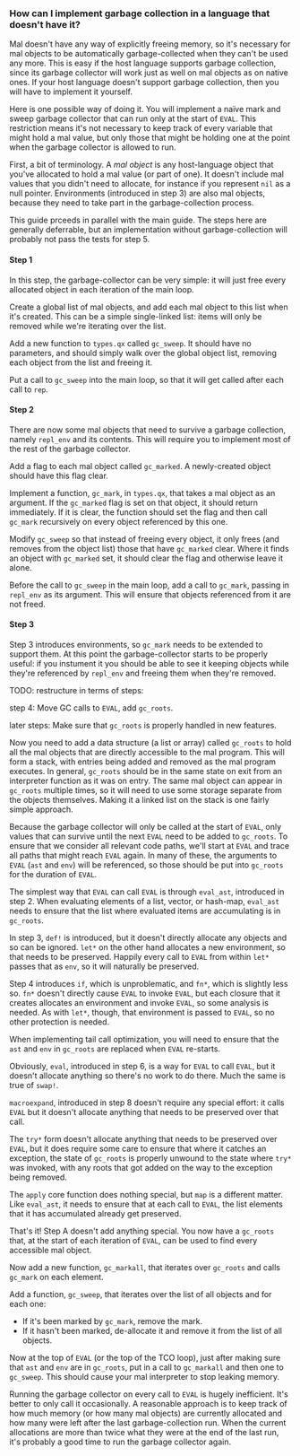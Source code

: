 ### How can I implement garbage collection in a language that doesn't have it?

Mal doesn't have any way of explicitly freeing memory, so it's
necessary for mal objects to be automatically garbage-collected when
they can't be used any more.  This is easy if the host language
supports garbage collection, since its garbage collector will work
just as well on mal objects as on native ones.  If your host language
doesn't support garbage collection, then you will have to implement it
yourself.

Here is one possible way of doing it.  You will implement a naïve mark
and sweep garbage collector that can run only at the start of `EVAL`.
This restriction means it's not necessary to keep track of every
variable that might hold a mal value, but only those that might be
holding one at the point when the garbage collector is allowed to run.

First, a bit of terminology.  A _mal object_ is any host-language
object that you've allocated to hold a mal value (or part of one).  It
doesn't include mal values that you didn't need to allocate, for
instance if you represent `nil` as a null pointer.  Environments
(introduced in step 3) are
also mal objects, because they need to take part in the
garbage-collection process.

This guide prceeds in parallel with the main guide.  The steps here
are generally deferrable, but an implementation without
garbage-collection will probably not pass the tests for step 5.

#### Step 1

In this step, the garbage-collector can be very simple: it will just
free every allocated object in each iteration of the main loop.

Create a global list of mal objects, and add each mal object
to this list when it's created.  This can be a simple single-linked
list: items will only be removed while we're iterating over the list.

Add a new function to `types.qx` called `gc_sweep`.  It should have no
parameters, and should simply walk over the global object list,
removing each object from the list and freeing it.

Put a call to `gc_sweep` into the main loop, so that it will get
called after each call to `rep`.

#### Step 2

There are now some mal objects that need to survive a garbage
collection, namely `repl_env` and its contents.  This will require you
to implement most of the rest of the garbage collector.

Add a flag to each mal object called `gc_marked`.  A newly-created
object should have this flag clear.

Implement a function, `gc_mark`, in `types.qx`, that takes a mal object
as an argument.  If the `gc_marked` flag is set on that
object, it should return immediately.  If it is clear,
the function should set the flag and then call `gc_mark` recursively
on every object referenced by this one.

Modify `gc_sweep` so that instead of freeing every object, it only
frees (and removes from the object list) those that have `gc_marked`
clear.  Where it finds an object with `gc_marked` set, it should clear
the flag and otherwise leave it alone.

Before the call to `gc_sweep` in the main loop, add a call to
`gc_mark`, passing in `repl_env` as its argument.  This will ensure
that objects referenced from it are not freed.

#### Step 3

Step 3 introduces environments, so `gc_mark` needs to be extended to
support them.  At this point the garbage-collector starts to be
properly useful: if you instument it you should be able to see it
keeping objects while they're referenced by `repl_env` and freeing
them when they're removed.

TODO: restructure in terms of steps:

step 4: Move GC calls to `EVAL`, add `gc_roots`.

later steps: Make sure that `gc_roots` is properly handled in new
features.

Now you need to add a data structure (a list or array) called
`gc_roots` to hold all the mal objects that are
directly accessible to the mal program.  This will form a stack, with
entries being added and removed as the mal program executes.  In
general, `gc_roots` should be in the same state on exit from an
interpreter function as it was on entry.  The same mal object can
appear in `gc_roots` multiple times, so it will need to use some
storage separate from the objects themselves.  Making it a linked
list on the stack is one fairly simple approach.

Because the garbage collector will only be called at the start of
`EVAL`, only values that can survive until the next `EVAL` need to be
added to `gc_roots`.
To ensure that we consider all relevant code paths, we'll start at
`EVAL` and trace all paths that might reach `EVAL` again.  In many of
these, the arguments to `EVAL` (`ast` and `env`) will be referenced,
so those should be put into `gc_roots` for the duration of `EVAL`.

The simplest way that `EVAL` can call `EVAL` is through `eval_ast`,
introduced in step 2.  When evaluating elements of a list, vector, or
hash-map, `eval_ast` needs to ensure that the list where evaluated
items are accumulating is in `gc_roots`.

In step 3, `def!` is introduced, but it doesn't directly allocate any
objects and so can be ignored.  `let*` on the other hand allocates a
new environment, so that needs to be preserved.  Happily every call to
`EVAL` from within `let*` passes that as `env`, so it will naturally
be preserved.

Step 4 introduces `if`, which is unproblematic, and `fn*`, which is
slightly less so.  `fn*` doesn't directly cause `EVAL` to invoke
`EVAL`, but each closure that it creates allocates an environment and
invoke `EVAL`, so some analysis is needed.  As with `let*`, though,
that environment is passed to `EVAL`, so no other protection is
needed.

When implementing tail call optimization, you will need to ensure that
the `ast` and `env` in `gc_roots` are replaced when `EVAL` re-starts.

Obviously, `eval`, introduced in step 6, is a way for `EVAL` to call
`EVAL`, but it doesn't allocate anything so there's no work to do
there.  Much the same is true of `swap!`.

`macroexpand`, introduced in step 8 doesn't require any special
effort: it calls `EVAL` but it doesn't allocate anything that needs to
be preserved over that call.

The `try*` form doesn't allocate anything that needs to be preserved
over `EVAL`, but it does require some care to ensure that where it
catches an exception, the state of `gc_roots` is properly unwound to
the state where `try*` was invoked, with any roots that got added on
the way to the exception being removed.

The `apply` core function does nothing special, but `map` is a
different matter.  Like `eval_ast`, it needs to ensure that at each
call to `EVAL`, the list elements that it has accumulated already get
preserved.

That's it!  Step A doesn't add anything special.  You now have a
`gc_roots` that, at the start of each iteration of `EVAL`, can be used
to find every accessible mal object.

Now add a new function, `gc_markall`, that iterates over `gc_roots`
and calls `gc_mark` on each element.

Add a function, `gc_sweep`, that iterates over the list of all objects
and for each one:

* If it's been marked by `gc_mark`, remove the mark.
* If it hasn't been marked, de-allocate it and remove it from the list
  of all objects.

Now at the top of `EVAL` (or the top of the TCO loop), just after
making sure that `ast` and `env` are in `gc_roots`, put in a call to
`gc_markall` and then one to `gc_sweep`.  This should cause your mal
interpreter to stop leaking memory.

Running the garbage collector on every call to `EVAL` is hugely
inefficient.  It's better to only call it occasionally.  A reasonable
approach is to keep track of how much memory (or how many mal objects) are
currently allocated and how many were left after the last
garbage-collection run.  When the current allocations are more than
twice what they were at the end of the last run, it's probably a good
time to run the garbage collector again.
